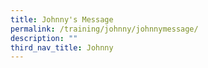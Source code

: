 ```yaml
---
title: Johnny's Message
permalink: /training/johnny/johnnymessage/
description: ""
third_nav_title: Johnny
---
```

